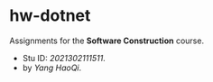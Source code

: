 # hw-dotnet
Assignments for the **Software Construction** course. 
- Stu ID: *2021302111511*. 
- by *Yang HaoQi*.
